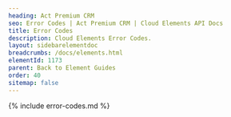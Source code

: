 ```yaml
---
heading: Act Premium CRM
seo: Error Codes | Act Premium CRM | Cloud Elements API Docs
title: Error Codes
description: Cloud Elements Error Codes.
layout: sidebarelementdoc
breadcrumbs: /docs/elements.html
elementId: 1173
parent: Back to Element Guides
order: 40
sitemap: false
---
```


{% include error-codes.md %}
